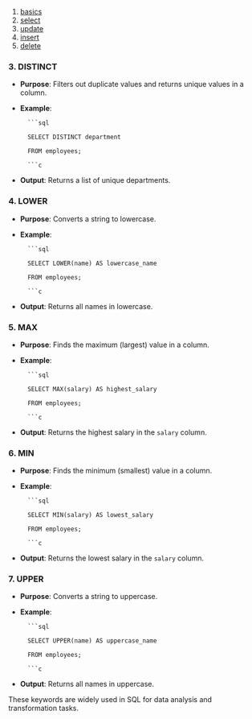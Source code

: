 1. [basics](computer-science/docs/sql/basics.md)
2. [select](select.md)
3. [update](update.md)
4. [insert](insert.md)
5. [delete](delete.md)

### 3. **DISTINCT**

- **Purpose**: Filters out duplicate values and returns unique values in a column.
- **Example**:
		
		```sql

		SELECT DISTINCT department

		FROM employees;

		```c
		

- **Output**: Returns a list of unique departments.

### 4. **LOWER**

- **Purpose**: Converts a string to lowercase.
- **Example**:
		
		```sql

		SELECT LOWER(name) AS lowercase_name

		FROM employees;

		```c
		

- **Output**: Returns all names in lowercase.

### 5. **MAX**

- **Purpose**: Finds the maximum (largest) value in a column.
- **Example**:
		
		```sql

		SELECT MAX(salary) AS highest_salary

		FROM employees;

		```c
		

- **Output**: Returns the highest salary in the `salary` column.

### 6. **MIN**

- **Purpose**: Finds the minimum (smallest) value in a column.
- **Example**:
		
		```sql

		SELECT MIN(salary) AS lowest_salary

		FROM employees;

		```c
		

- **Output**: Returns the lowest salary in the `salary` column.

### 7. **UPPER**

- **Purpose**: Converts a string to uppercase.
- **Example**:
		
		```sql

		SELECT UPPER(name) AS uppercase_name

		FROM employees;

		```c
		

- **Output**: Returns all names in uppercase.

These keywords are widely used in SQL for data analysis and transformation tasks.
